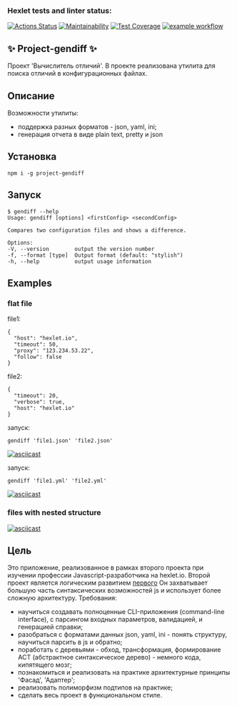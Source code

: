 ### Hexlet tests and linter status:
[![Actions Status](https://github.com/MilaNick/frontend-project-lvl2/workflows/hexlet-check/badge.svg)](https://github.com/MilaNick/frontend-project-lvl2/actions)
[![Maintainability](https://api.codeclimate.com/v1/badges/380c1b7806a4bcad9861/maintainability)](https://codeclimate.com/github/MilaNick/frontend-project-lvl2/maintainability)
[![Test Coverage](https://api.codeclimate.com/v1/badges/380c1b7806a4bcad9861/test_coverage)](https://codeclimate.com/github/MilaNick/frontend-project-lvl2/test_coverage)
[![example workflow](https://github.com/MilaNick/frontend-project-lvl2/actions/workflows/actions.yml/badge.svg)](https://github.com/MilaNick/frontend-project-lvl2/actions)

## ✨ Project-gendiff ✨

Проект 'Вычислитель отличий'. В проекте реализована утилита для поиска отличий в конфигурационных файлах.

## Описание

Возможности утилиты:  
- поддержка разных форматов - json, yaml, ini;  
- генерация отчета в виде plain text, pretty и json  

## Установка

```npm i -g project-gendiff```

## Запуск

```
$ gendiff --help
Usage: gendiff [options] <firstConfig> <secondConfig>

Compares two configuration files and shows a difference.

Options:
-V, --version        output the version number
-f, --format [type]  Output format (default: "stylish")
-h, --help           output usage information
```

## Examples
### flat file 
file1:  
```
{
  "host": "hexlet.io",
  "timeout": 50,
  "proxy": "123.234.53.22",
  "follow": false
}
```
file2:  
```
{
  "timeout": 20,
  "verbose": true,
  "host": "hexlet.io"
}
```  
запуск:
```
gendiff 'file1.json' 'file2.json'

```
[![asciicast](https://asciinema.org/a/441860.svg)](https://asciinema.org/a/441860)

запуск:
```
gendiff 'file1.yml' 'file2.yml'

```
[![asciicast](https://asciinema.org/a/446615.svg)](https://asciinema.org/a/446615)  

### files with nested structure

[![asciicast](https://asciinema.org/a/447110.svg)](https://asciinema.org/a/447110)

## Цель
Это приложение, реализованное в рамках второго проекта при изучении профессии Javascript-разработчика на hexlet.io. Второй проект является логическим развитием [первого](https://ru.wikipedia.org/) Он захватывает большую часть синтаксических возможностей js и использует более сложную архитектуру. Требования:
* научиться создавать полноценные CLI-приложения (command-line interface), с парсингом входных параметров, валидацией, и генерацией справки;
* разобраться с форматами данных json, yaml, ini - понять структуру, научиться парсить в js и обратно;
* поработать с деревьями - обход, трансформация, формирование АСТ (абстрактное синтаксическое дерево) - немного кода, кипятящего мозг;
* познакомиться и реализовать на практике архитектурные принципы 'Фасад', 'Адаптер';
* реализовать полиморфизм подтипов на практике;
* сделать весь проект в функциональном стиле.






